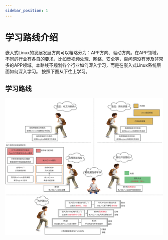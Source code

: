 ```yaml
---
sidebar_position: 1
---
```


# 学习路线介绍

嵌入式Linux的发展发展方向可以粗略分为：APP方向、驱动方向。在APP领域，不同的行业有各自的要求，比如音视频处理、网络、安全等，百问网没有涉及非常多的APP领域。本路线不规划各个行业如何深入学习，而是在嵌入式Linux系统层面如何深入学习。
按照下图从下往上学习。

## 学习路线

![image-20241126161856166](images/全栈Linux学习路线.jpg)
